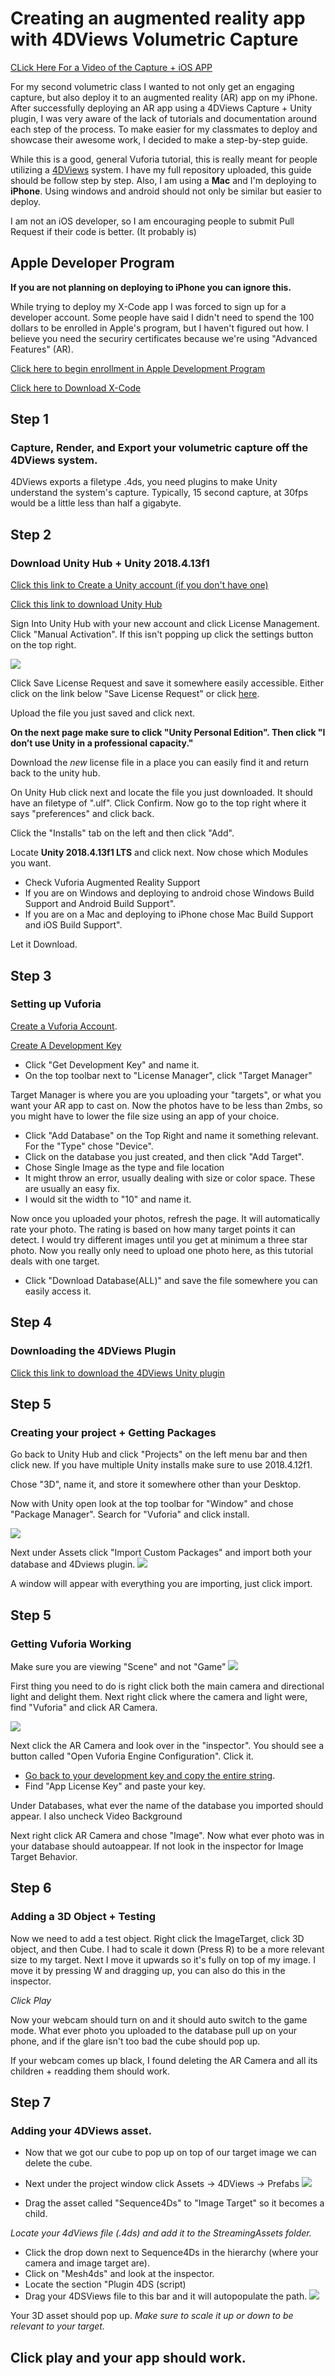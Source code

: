 # Creating an augmented reality app with 4DViews Volumetric Capture

[CLick Here For a Video of the Capture + iOS APP](https://www.youtube.com/watch?v=AOq1-qcb6Nk&feature=youtu.be)

For my second volumetric class I wanted to not only get an engaging capture, but also deploy it to an augmented reality (AR) app on my iPhone. After successfully deploying an AR app using a 4DViews Capture + Unity plugin, I was very aware of the lack of tutorials and documentation around each step of the process. To make easier for my classmates to deploy and showcase their awesome work, I decided to make a step-by-step guide. 

While this is a good, general Vuforia tutorial, this is really meant for people utilizing a [4DViews](https://www.4dviews.com/) system. I have my full repository uploaded, this guide should be follow step by step. Also, I am using a **Mac** and I'm deploying to **iPhone**. Using windows and android should not only be similar but easier to deploy. 

I am not an iOS developer, so I am encouraging people to submit Pull Request if their code is better. (It probably is)

## Apple Developer Program
**If you are not planning on deploying to iPhone you can ignore this.**

While trying to deploy my X-Code app I was forced to sign up for a developer account. Some people have said I didn't need to spend the 100 dollars to be enrolled in Apple's program, but I haven't figured out how. I believe you need the securiry certificates because we're using "Advanced Features" (AR). 

[Click here to begin enrollment in Apple Development Program](https://developer.apple.com/programs/enroll/)

[Click here to Download X-Code](https://developer.apple.com/download/release/)

## Step 1 
### Capture, Render, and Export your volumetric capture off the 4DViews system.

4DViews exports a filetype .4ds, you need plugins to make Unity understand the system's capture. Typically, 15 second capture, at 30fps would be a little less than half a gigabyte.

## Step 2
### Download Unity Hub + Unity 2018.4.13f1
[Click this link to Create a Unity account (if you don't have one)](https://id.unity.com/en/conversations/9d93c0eb-460b-4339-b9a1-97dc3e29936e012f)

[Click this link to download Unity Hub](https://public-cdn.cloud.unity3d.com/hub/prod/UnityHubSetup.dmg?_ga=2.2087473.1036159940.1575574700-22838654.1573235003)

Sign Into Unity Hub with your new account and click License Management. Click "Manual Activation". If this isn't popping up click the settings button on the top right.

![](https://github.com/nicholasoxford/4dviews_vuforia_AR/blob/master/screenshots/Screen%20Shot%202019-12-05%20at%202.50.22%20PM.png?raw=true)

Click Save License Request and save it somewhere easily accessible. Either click on the link below  "Save License Request" or click [here](https://license.unity3d.com/manual).

Upload the file you just saved and click next. 

**On the next page make sure to click "Unity Personal Edition". Then click "I don’t use Unity in a professional capacity."**

Download the _new_ license file in a place you can easily find it and return back to the unity hub. 

On Unity Hub click next and locate the file you just downloaded. It should have an filetype of ".ulf". Click Confirm. Now go to the top right where it says "preferences" and click back. 

Click the "Installs"  tab on the left and then click "Add". 

Locate **Unity 2018.4.13f1 LTS** and click next. Now chose which Modules you want. 
* Check Vuforia Augmented Reality Support
* If you are on Windows and deploying to android chose Windows Build Support and Android Build Support".
* If you are on a Mac and deploying to iPhone chose Mac Build Support and iOS Build Support".

Let it Download.

## Step 3 
### Setting up  Vuforia

[Create a Vuforia Account](https://developer.vuforia.com/vui/auth/register).

[Create A Development Key](https://developer.vuforia.com/vui/develop/licenses)
* Click "Get Development Key" and name it.
* On the top toolbar next to "License Manager", click "Target Manager"

Target Manager is where you are you uploading your "targets", or what you want your AR app to cast on. Now the photos have to be less than 2mbs, so you might have to lower the file size using an app of your choice. 

* Click "Add Database" on the Top Right and name it something relevant. For the "Type" chose "Device".
* Click on the database you just created, and then click "Add Target".
* Chose Single Image as the type and file location
* It might throw an error, usually dealing with size or color space. These are usually an easy fix.
* I would sit the width to "10" and name it. 

Now once you uploaded your photos, refresh the page. It will automatically rate your photo. The rating is based on how many target points it can detect. I would try different images until you get at minimum a three star photo. Now you really only need to upload one photo here, as this tutorial deals with one target. 

* Click "Download Database(ALL)" and save the file somewhere you can easily access it. 

## Step 4
### Downloading the 4DViews Plugin

[Click this link to download the 4DViews Unity plugin](https://www.4dviews.com/file/plugin/Plugin4DS_Unity_v3.0.0.zip)



## Step 5 
### Creating your project + Getting Packages

Go back to Unity Hub and click "Projects" on the left menu bar and then click new. If you have multiple Unity installs make sure to use 2018.4.12f1.

Chose "3D", name it, and store it somewhere other than your Desktop.

Now with Unity open look at the top toolbar for "Window" and chose "Package Manager". 
Search for "Vuforia" and click install.

![](https://github.com/nicholasoxford/4dviews_vuforia_AR/blob/master/screenshots/Screen%20Shot%202019-12-05%20at%203.46.24%20PM.png?raw=true )

Next under Assets click "Import Custom Packages" and import both your database and 4Dviews plugin.
![](https://github.com/nicholasoxford/4dviews_vuforia_AR/blob/master/screenshots/Screen%20Shot%202019-12-05%20at%203.47.41%20PM.png?raw=true)

A window will appear with everything you are importing, just click import.
 

## Step 5 
### Getting Vuforia Working

Make sure you are viewing "Scene" and not "Game"
![](https://github.com/nicholasoxford/4dviews_vuforia_AR/blob/master/screenshots/Screen%20Shot%202019-12-05%20at%203.52.56%20PM.png?raw=true)

First thing you need to do is right click both the main camera and directional light and  delight them. 
Next right click where the camera and light were, find "Vuforia" and click AR Camera. 

![](https://github.com/nicholasoxford/4dviews_vuforia_AR/blob/master/screenshots/Screen%20Shot%202019-12-05%20at%203.50.31%20PM.png?raw=true)

Next click the AR Camera and look over in the "inspector". You should see a button called "Open Vuforia Engine Configuration". Click it. 

* [Go back to your development key and copy the entire string](https://developer.vufooria.com/vui/develop/licenses).
* Find "App License Key" and paste your key. 

Under Databases, what ever the name of the database you imported should appear.
I also uncheck Video Background

Next right click AR Camera and chose "Image". Now what ever photo was in your database should autoappear. If not look in the inspector for Image Target Behavior. 

## Step 6
### Adding a 3D Object + Testing

Now we need to add a test object. Right click the ImageTarget, click 3D object, and then Cube. 
I had to scale it down (Press R) to be a more relevant size to my target.
Next I move it upwards so it's fully on top of my image. I move it by pressing W and dragging up, you can also do this in the inspector. 

*Click Play*

Now your webcam should turn on and it should auto switch to the game mode. What ever photo you uploaded to the database pull up on your phone, and if the glare isn't too bad the cube should pop up.

If your webcam comes up black, I found deleting the AR Camera and all its children + readding them should work.

## Step 7
### Adding your 4DViews asset.

* Now that we got our cube to pop up on top of our target image we can delete the cube. 
* Next under the project window click Assets -> 4DViews -> Prefabs
![](https://github.com/nicholasoxford/4dviews_vuforia_AR/blob/master/screenshots/Screen%20Shot%202019-12-05%20at%204.28.14%20PM.png?raw=true)

* Drag the asset called "Sequence4Ds" to  "Image Target" so it becomes a child. 

*Locate your 4dViews file (.4ds) and add it to the StreamingAssets folder.*

* Click the drop down next to Sequence4Ds in the hierarchy (where your camera and image target are).
* Click on "Mesh4ds" and look at the inspector. 
* Locate the section "Plugin 4DS (script) 
* Drag your 4DSViews file to this bar and it will autopopulate the path. 
![](https://github.com/nicholasoxford/4dviews_vuforia_AR/blob/master/screenshots/Screen%20Shot%202019-12-05%20at%204.34.37%20PM.png?raw=true)

Your 3D asset should pop up. *Make sure to scale it up or down to be relevant to your target.*

## Click play and your app should work. 





























